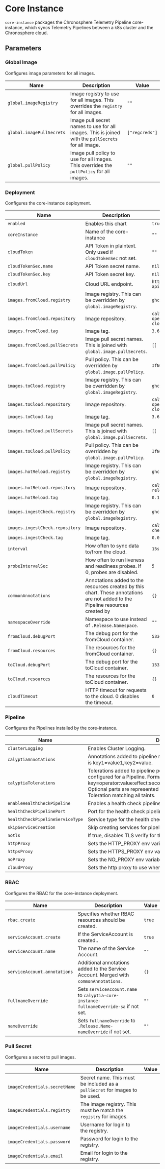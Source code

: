 # Core Instance

`core-instance` packages the Chronosphere Telemetry Pipeline core-instance, which syncs Telemetry Pipelines between a
k8s cluster and the Chronosphere cloud.

## Parameters

### Global Image

Configures image parameters for all images.

| Name                      | Description                                                                                         | Value          |
| ------------------------- | --------------------------------------------------------------------------------------------------- | -------------- |
| `global.imageRegistry`    | Image registry to use for all images. This overrides the `registry` for all images.                 | `""`           |
| `global.imagePullSecrets` | Image pull secret names to use for all images. This is joined with the `pullSecrets` for all image. | `["regcreds"]` |
| `global.pullPolicy`       | Image pull policy to use for all images. This overrides the `pullPolicy` for all images.            | `""`           |

### Deployment

Configures the core-instance deployment.

| Name                            | Description                                                                                                                    | Value                                    |
| ------------------------------- | ------------------------------------------------------------------------------------------------------------------------------ | ---------------------------------------- |
| `enabled`                       | Enables this chart                                                                                                             | `true`                                   |
| `coreInstance`                  | Name of the core-instance                                                                                                      | `""`                                     |
| `cloudToken`                    | API Token in plaintext. Only used if `cloudTokenSec` not set.                                                                  | `""`                                     |
| `cloudTokenSec.name`            | API Token secret name.                                                                                                         | `nil`                                    |
| `cloudTokenSec.key`             | API Token secret key.                                                                                                          | `nil`                                    |
| `cloudUrl`                      | Cloud URL endpoint.                                                                                                            | `https://cloud-api.calyptia.com`         |
| `images.fromCloud.registry`     | Image registry. This can be overridden by `global.imageRegistry`.                                                              | `ghcr.io`                                |
| `images.fromCloud.repository`   | Image repository.                                                                                                              | `calyptia/core-operator/sync-from-cloud` |
| `images.fromCloud.tag`          | Image tag.                                                                                                                     | `3.61.0`                                 |
| `images.fromCloud.pullSecrets`  | Image pull secret names. This is joined with `global.image.pullSecrets`.                                                       | `[]`                                     |
| `images.fromCloud.pullPolicy`   | Pull policy. This can be overridden by `global.image.pullPolicy`.                                                              | `IfNotPresent`                           |
| `images.toCloud.registry`       | Image registry. This can be overridden by `global.imageRegistry`.                                                              | `ghcr.io`                                |
| `images.toCloud.repository`     | Image repository.                                                                                                              | `calyptia/core-operator/sync-to-cloud`   |
| `images.toCloud.tag`            | Image tag.                                                                                                                     | `3.61.0`                                 |
| `images.toCloud.pullSecrets`    | Image pull secret names. This is joined with `global.image.pullSecrets`.                                                       | `[]`                                     |
| `images.toCloud.pullPolicy`     | Pull policy. This can be overridden by `global.image.pullPolicy`.                                                              | `IfNotPresent`                           |
| `images.hotReload.registry`     | Image registry. This can be overridden by `global.imageRegistry`.                                                              | `ghcr.io`                                |
| `images.hotReload.repository`   | Image repository.                                                                                                              | `calyptia/configmap-reload`              |
| `images.hotReload.tag`          | Image tag.                                                                                                                     | `0.11.1`                                 |
| `images.ingestCheck.registry`   | Image registry. This can be overridden by `global.imageRegistry`.                                                              | `ghcr.io`                                |
| `images.ingestCheck.repository` | Image repository.                                                                                                              | `calyptia/core/ingest-check`             |
| `images.ingestCheck.tag`        | Image tag.                                                                                                                     | `0.0.7`                                  |
| `interval`                      | How often to sync data to/from the cloud.                                                                                      | `15s`                                    |
| `probeIntervalSec`              | How often to run liveness and readiness probes. If 0, probes are disabled.                                                     | `5`                                      |
| `commonAnnotations`             | Annotations added to the resources created by this chart. These annotations are not added to the Pipeline resources created by | `{}`                                     |
| `namespaceOverride`             | Namespace to use instead of `.Release.Namespace`.                                                                              | `""`                                     |
| `fromCloud.debugPort`           | The debug port for the fromCloud container.                                                                                    | `5334`                                   |
| `fromCloud.resources`           | The resources for the fromCloud container.                                                                                     | `{}`                                     |
| `toCloud.debugPort`             | The debug port for the toCloud container.                                                                                      | `15334`                                  |
| `toCloud.resources`             | The resources for the toCloud container.                                                                                       | `{}`                                     |
| `cloudTimeout`                  | HTTP timeout for requests to the cloud. 0 disables the timeout.                                                                | `0`                                      |

### Pipeline

Configures the Pipelines installed by the core-instance.

| Name                             | Description                                                                                                                                                                                                                                                                            | Value          |
| -------------------------------- | -------------------------------------------------------------------------------------------------------------------------------------------------------------------------------------------------------------------------------------------------------------------------------------- | -------------- |
| `clusterLogging`                 | Enables Cluster Logging.                                                                                                                                                                                                                                                               | `false`        |
| `calyptiaAnnotations`            | Annotations added to pipeline resources created in the cluster. Format is key1=value1,key2=value.                                                                                                                                                                                      | `""`           |
| `calyptiaTolerations`            | Tolerations added to pipeline pods. Only used if Tolerations are not configured for a Pipeline. Format is key=operator:value:effect:seconds,key=operator:value:effect:seconds. Optional parts are represented with an empty string, e.g =Exists:: is a Toleration matching all taints. | `""`           |
| `enableHealthCheckPipeline`      | Enables a health check pipeline.                                                                                                                                                                                                                                                       | `false`        |
| `healthCheckPipelinePort`        | Port for the health check pipeline.                                                                                                                                                                                                                                                    | `2020`         |
| `healthCheckPipelineServiceType` | Service type for the health check pipeline.                                                                                                                                                                                                                                            | `LoadBalancer` |
| `skipServiceCreation`            | Skip creating services for pipeline ports.                                                                                                                                                                                                                                             | `false`        |
| `notls`                          | If true, disables TLS verify for the pipeline config.                                                                                                                                                                                                                                  | `true`         |
| `httpProxy`                      | Sets the HTTP_PROXY env variable for pipeline containers.                                                                                                                                                                                                                              | `""`           |
| `httpsProxy`                     | Sets the HTTPS_PROXY env variable for pipeline containers.                                                                                                                                                                                                                             | `""`           |
| `noProxy`                        | Sets the NO_PROXY env variable for pipeline containers.                                                                                                                                                                                                                                | `""`           |
| `cloudProxy`                     | Sets the http proxy to use when connecting to the cloud.                                                                                                                                                                                                                               | `""`           |

### RBAC

Configures the RBAC for the core-instance deployment.

| Name                         | Description                                                                            | Value  |
| ---------------------------- | -------------------------------------------------------------------------------------- | ------ |
| `rbac.create`                | Specifies whether RBAC resources should be created.                                    | `true` |
| `serviceAccount.create`      | If the ServiceAccount is created..                                                     | `true` |
| `serviceAccount.name`        | The name of the Service Account.                                                       | `""`   |
| `serviceAccount.annotations` | Additional annotations added to the Service Account. Merged with `commonAnnotations`.  | `{}`   |
| `fullnameOverride`           | Sets `serviceAccount.name` to `calyptia-core-instance-fullnameOverride-sa` if not set. | `""`   |
| `nameOverride`               | Sets `fullnameOverride` to `.Release.Name-nameOverride` if not set.                    | `""`   |

### Pull Secret

Configures a secret to pull images.

| Name                          | Description                                                                 | Value |
| ----------------------------- | --------------------------------------------------------------------------- | ----- |
| `imageCredentials.secretName` | Secret name. This must be included as a `pullSecret` for images to be used. |       |
| `imageCredentials.registry`   | The image registry. This must be match the `registry` for images.           |       |
| `imageCredentials.username`   | Username for login to the registry.                                         |       |
| `imageCredentials.password`   | Password for login to the registry.                                         |       |
| `imageCredentials.email`      | Email for login to the registry.                                            |       |
